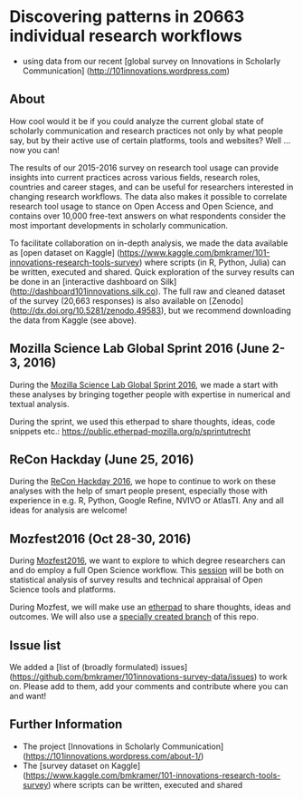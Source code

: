 

# Discovering patterns in 20663 individual research workflows 
- using data from our recent [global survey on Innovations in Scholarly Communication] (http://101innovations.wordpress.com) 

## About

How cool would it be if you could analyze the current global state of scholarly communication and research practices not only by what people say, but by their active use of certain platforms, tools and websites? Well … now you can!

The results of our 2015-2016 survey on research tool usage can provide insights into current practices across various fields, research roles, countries and career stages, and can be useful for researchers interested in changing research workflows. The data also makes it possible to correlate research tool usage to stance on Open Access and Open Science, and contains over 10,000 free-text answers on what respondents consider the most important developments in scholarly communication.

To facilitate collaboration on in-depth analysis, we made the data available as [open dataset on Kaggle] (https://www.kaggle.com/bmkramer/101-innovations-research-tools-survey) where scripts (in R, Python, Julia) can be written, executed and shared. Quick exploration of the survey results can be done in an [interactive dashboard on Silk] (http://dashboard101innovations.silk.co). The full raw and cleaned dataset of the survey (20,663 responses) is also available on [Zenodo] (http://dx.doi.org/10.5281/zenodo.49583), but we recommend downloading the data from Kaggle (see above).

## Mozilla Science Lab Global Sprint 2016 (June 2-3, 2016)
During the [Mozilla Science Lab Global Sprint
2016](https://www.mozillascience.org/global-sprint-2016), we made a start with these analyses by bringing together people with expertise in numerical and textual analysis. 

During the sprint, we used this etherpad to share thoughts, ideas, code snippets etc.: https://public.etherpad-mozilla.org/p/sprintutrecht

## ReCon Hackday (June 25, 2016)
During the [ReCon Hackday 2016](https://reconevent.com/hackday/), we hope to continue to work on these analyses with the help of smart people present, especially those with experience in e.g. R, Python, Google Refine, NVIVO or AtlasTI. Any and all ideas for analysis are welcome!

## Mozfest2016 (Oct 28-30, 2016)
During [Mozfest2016](https://mozillafestival.org/), we want to explore to which degree researchers can and do employ a full Open Science workflow. This [session](https://app.mozillafestival.org/#_session-338) will be both on statistical analysis of survey results and technical appraisal of Open Science tools and platforms. 

During Mozfest, we will make use an [etherpad](https://public.etherpad-mozilla.org/p/mozfest-2016-real-life-open-science-workflows--use) to share thoughts, ideas and outcomes. We will also use a [specially created branch](https://github.com/bmkramer/101innovations-survey-data/tree/mozfest2016-Open-Science-workflows) of this repo. 

## Issue list
We added a [list of (broadly formulated) issues] (https://github.com/bmkramer/101innovations-survey-data/issues) to work on. Please add to them, add your comments and contribute where you can and want! 

## Further Information

- The project [Innovations in Scholarly Communication] (https://101innovations.wordpress.com/about-1/)
- The [survey dataset on Kaggle] (https://www.kaggle.com/bmkramer/101-innovations-research-tools-survey) where scripts can be written, executed and shared
